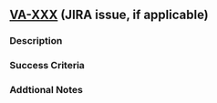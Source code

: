 ## [VA-XXX](https://jira-dev.bdm-dev.dts-stn.com/browse/VA-XXX) (JIRA issue, if applicable)

### Description

### Success Criteria

### Addtional Notes